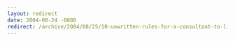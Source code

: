 ```yaml
---
layout: redirect
date: 2004-08-24 -0800
redirect: /archive/2004/08/25/10-unwritten-rules-for-a-consultant-to-live-by.aspx/
---
```

